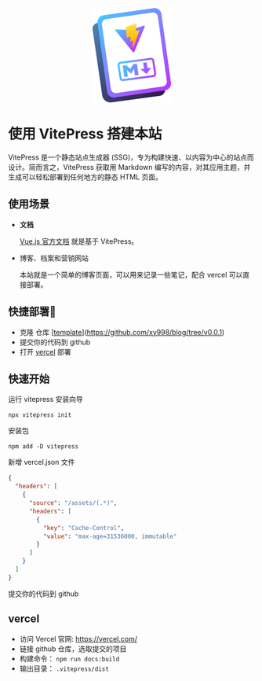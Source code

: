 <div align="center">
  <img src="./public/vitepress-logo.svg" width="160" />
</div>

# 使用 VitePress 搭建本站

VitePress 是一个静态站点生成器 (SSG)，专为构建快速、以内容为中心的站点而设计。简而言之，VitePress 获取用 Markdown 编写的内容，对其应用主题，并生成可以轻松部署到任何地方的静态 HTML 页面。

## 使用场景

- **文档**

  [Vue.js 官方文档](https://cn.vuejs.org/) 就是基于 VitePress。

- 博客、档案和营销网站

  本站就是一个简单的博客页面，可以用来记录一些笔记，配合 vercel 可以直接部署。

## 快捷部署🚀

- 克隆 仓库
  [[template](https://github.com/xy998/blog/tree/v0.0.1)](https://github.com/xy998/blog/tree/v0.0.1)
- 提交你的代码到 github
- 打开 [vercel](https://vercel.com/) 部署

## 快速开始

运行 vitepress 安装向导

```
npx vitepress init
```

安装包

```
npm add -D vitepress
```

新增 vercel.json 文件

```json
{
  "headers": [
    {
      "source": "/assets/(.*)",
      "headers": [
        {
          "key": "Cache-Control",
          "value": "max-age=31536000, immutable"
        }
      ]
    }
  ]
}
```

提交你的代码到 github

## vercel

- 访问 Vercel 官网: https://vercel.com/
- 链接 github 仓库，选取提交的项目
- 构建命令： `npm run docs:build`
- 输出目录： `.vitepress/dist`

